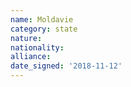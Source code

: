 ```yaml
---
name: Moldavie
category: state
nature: 
nationality: 
alliance: 
date_signed: '2018-11-12'
---
```

    